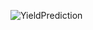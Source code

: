 ![YieldPrediction](https://github.com/user-attachments/assets/fe9e1090-e52b-4743-84a3-3af115a7137b)
